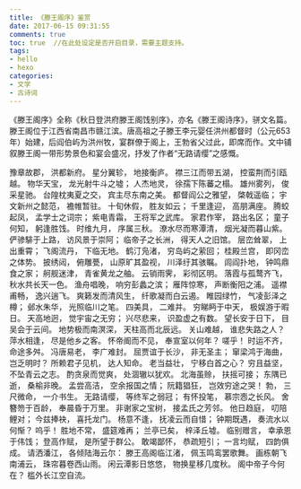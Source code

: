 ```yaml
---
title: 《滕王阁序》鉴赏
date: 2017-06-15 09:31:55
comments: true
toc: true  //在此处设定是否开启目录，需要主题支持。
tags:
- hello
- hexo
categories: 
- 文学
- 古诗词
---
```


《滕王阁序》全称《秋日登洪府滕王阁饯别序》，亦名《滕王阁诗序》，骈文名篇。滕王阁位于江西省南昌市赣江滨。唐高祖之子滕王李元婴任洪州都督时（公元653年）始建，后阎伯屿为洪州牧，宴群僚于阁上，王勃省父过此，即席而作。文中铺叙滕王阁一带形势景色和宴会盛况，抒发了作者“无路请缨”之感慨。
<!-- more -->

豫章故郡， 洪都新府。 星分翼轸， 地接衡庐。 襟三江而带五湖， 控蛮荆而引瓯越。 物华天宝， 龙光射牛斗之墟； 人杰地灵， 徐孺下陈蕃之榻。 雄州雾列， 俊采星驰。 台隍枕夷夏之交， 宾主尽东南之美。 都督阎公之雅望， 棨戟遥临； 宇文新州之懿范， 襜帷暂驻。 十旬休假， 胜友如云； 千里逢迎， 高朋满座。 腾蛟起凤， 孟学士之词宗； 紫电青霜， 王将军之武库。 家君作宰， 路出名区； 童子何知， 躬逢胜饯。
时维九月， 序属三秋。 潦水尽而寒潭清， 烟光凝而暮山紫。 俨骖騑于上路， 访风景于崇阿； 临帝子之长洲， 得天人之旧馆。 层峦耸翠， 上出重霄； 飞阁流丹， 下临无地。 鹤汀凫渚， 穷岛屿之萦回； 桂殿兰宫， 即冈峦之体势。
披绣闼， 俯雕甍， 山原旷其盈视， 川泽纡其骇瞩。 闾阎扑地， 钟鸣鼎食之家； 舸舰迷津， 青雀黄龙之舳。 云销雨霁， 彩彻区明。 落霞与孤鹜齐飞， 秋水共长天一色。 渔舟唱晚， 响穷彭蠡之滨； 雁阵惊寒， 声断衡阳之浦。
遥襟甫畅， 逸兴遄飞。 爽籁发而清风生， 纤歌凝而白云遏。 睢园绿竹， 气凌彭泽之樽； 邺水朱华， 光照临川之笔。 四美具， 二难并。 穷睇眄于中天， 极娱游于暇日。 天高地迥， 觉宇宙之无穷； 兴尽悲来， 识盈虚之有数。 望长安于日下， 目吴会于云间。 地势极而南溟深， 天柱高而北辰远。 关山难越， 谁悲失路之人？ 萍水相逢， 尽是他乡之客。 怀帝阍而不见， 奉宣室以何年？
嗟乎！ 时运不齐， 命途多舛。 冯唐易老， 李广难封。 屈贾谊于长沙， 非无圣主； 窜梁鸿于海曲， 岂乏明时？ 所赖君子见机， 达人知命。 老当益壮， 宁移白首之心？ 穷且益坚， 不坠青云之志。 酌贪泉而觉爽， 处涸辙以犹欢。 北海虽赊， 扶摇可接； 东隅已逝， 桑榆非晚。 孟尝高洁， 空余报国之情； 阮籍猖狂， 岂效穷途之哭！
勃， 三尺微命， 一介书生。 无路请缨， 等终军之弱冠； 有怀投笔， 慕宗悫之长风。 舍簪笏于百龄， 奉晨昏于万里。 非谢家之宝树， 接孟氏之芳邻。 他日趋庭， 叨陪鲤对； 今兹捧袂， 喜托龙门。 杨意不逢， 抚凌云而自惜； 钟期既遇， 奏流水以何惭？
呜乎！ 胜地不常， 盛筵难再； 兰亭已矣， 梓泽丘墟。 临别赠言， 幸承恩于伟饯； 登高作赋， 是所望于群公。 敢竭鄙怀， 恭疏短引； 一言均赋， 四韵俱成。 请洒潘江， 各倾陆海云尔：
滕王高阁临江渚， 佩玉鸣鸾罢歌舞。
画栋朝飞南浦云， 珠帘暮卷西山雨。
闲云潭影日悠悠， 物换星移几度秋。
阁中帝子今何在？ 槛外长江空自流。
